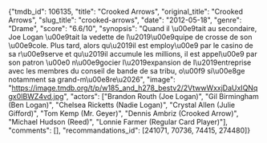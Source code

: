 {"tmdb_id": 106135, "title": "Crooked Arrows", "original_title": "Crooked Arrows", "slug_title": "crooked-arrows", "date": "2012-05-18", "genre": "Drame", "score": "6.6/10", "synopsis": "Quand il \u00e9tait au secondaire, Joe Logan \u00e9tait la vedette de l\u2019\u00e9quipe de crosse de son \u00e9cole. Plus tard, alors qu\u2019il est employ\u00e9 par le casino de sa r\u00e9serve et qu\u2019il accumule les millions, il est appel\u00e9 par son patron \u00e0 n\u00e9gocier l\u2019expansion de l\u2019entreprise avec les membres du conseil de bande de sa tribu, o\u00f9 si\u00e8ge notamment sa grand-m\u00e8re\u2026", "image": "https://image.tmdb.org/t/p/w185_and_h278_bestv2/2VtwwWxxjDaUxIQNqgx0IBWZ4vd.jpg", "actors": ["Brandon Routh (Joe Logan)", "Gil Birmingham (Ben Logan)", "Chelsea Ricketts (Nadie Logan)", "Crystal Allen (Julie Gifford)", "Tom Kemp (Mr. Geyer)", "Dennis Ambriz (Crooked Arrow)", "Michael Hudson (Reed)", "Lonnie Farmer (Regular Card Player)"], "comments": [], "recommandations_id": [241071, 70736, 74415, 274480]}